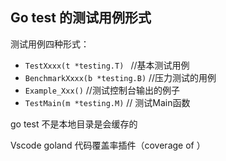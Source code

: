 



## Go test 的测试用例形式


测试用例四种形式：

* `TestXxxx(t *testing.T) `   //基本测试用例
* `BenchmarkXxxx(b *testing.B)`  //压力测试的用例
* `Example_Xxx()` //测试控制台输出的例子
* `TestMain(m *testing.M)` // 测试Main函数



 

go test 不是本地目录是会缓存的





Vscode goland 代码覆盖率插件（coverage of ）